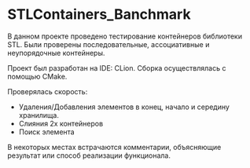 # STLContainers_Banchmark

В данном проекте проведено тестирование контейнеров библиотеки STL.
Были проверены последовательные, ассоциативные и неупорядочные контейнеры.

Проект был разработан на IDE: CLion. 
Сборка осуществлялась с помощью CMake.

Проверялась скорость:
* Удаления/Добавления элементов в конец, начало и середину хранилища.
* Слияния 2х контейнеров
* Поиск элемента

В некоторых местах встрачаются комментарии, объясняющие результат или способ реализации функционала.
